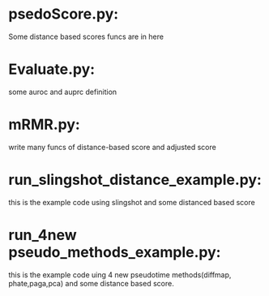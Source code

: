 
# psedoScore.py: 

Some distance based scores funcs are in here

# Evaluate.py:
some auroc and auprc definition

# mRMR.py:
write many  funcs of distance-based score and adjusted score

# run_slingshot_distance_example.py: 
this is the example code using slingshot and some distanced based score

# run_4new pseudo_methods_example.py:
this is the example code uing 4 new pseudotime methods(diffmap, phate,paga,pca) and some distance based score.




